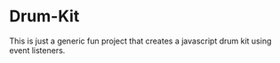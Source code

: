 # Drum-Kit

This is just a generic fun project that creates a javascript drum kit using event listeners.
